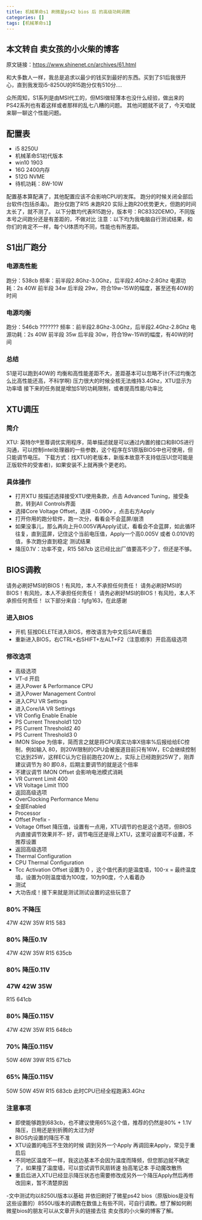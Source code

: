 ```yaml
---
title: 机械革命s1 刷微星ps42 bios 后 的高级功耗调教
categories: []
tags: [机械革命s1]
---
```


## 本文转自 卖女孩的小火柴的博客 
原文链接：https://www.shinenet.cn/archives/61.html

和大多数人一样，我总是追求以最少的钱买到最好的东西。买到了S1后我很开心，直到我发现i5-8250U的R15跑分仅有510分....

众所周知，S1系列是由MSI代工的，但MSI做轻薄本也没什么经验，做出来的PS42系列也有着这样或者那样的乱七八糟的问题。
其他问题就不说了，今天咱就来聊一聊这个性能问题。

## 配置表
- i5 8250U
- 机械革命S1初代版本
- win10 1903
- 16G 2400内存
- 512G NVME
- 待机功耗：8W-10W

配置基本算配满了，其他配置应该不会影响CPU的发挥。
跑分的时候关闭全部后台软件(包括杀毒)。
跑分仅跑了R15 未跑R20 实际上跑R20优势更大，但跑的时间太长了，就不测了。
以下分数均代表R15跑分，版本号：RC8332DEMO，不同版本号之间跑分还是有差距的，不做对比
注意：以下均为我电脑自行测试结果，和你们的肯定不一样，每个U体质均不同，性能也有所差距。

## S1出厂跑分
### 电源高性能
跑分：538cb
频率：前半段2.8Ghz-3.0Ghz，后半段2.4Ghz-2.8Ghz
电源功耗：2s 40W 前半段 34w 后半段 29w，符合19w-15W的幅度，甚至还有40W的时间
### 电源均衡
跑分：546cb ???????
频率：前半段2.8Ghz-3.0Ghz，后半段2.4Ghz-2.8Ghz
电源功耗：2s 40W 前半段 35w 后半段 30w，符合19w-15W的幅度，有40W的时间
### 总结
S1是可以跑到40W的
均衡和高性能差距不大，差距基本可以忽略不计(不过均衡怎么比高性能还高，不科学啊)
压力很大的时候全核无法维持3.4Ghz，XTU显示为功率墙
接下来的任务就是增加S1的功耗限制，或者提高性能/功率比
## XTU调压
### 简介
XTU: 英特尔®至尊调优实用程序，简单描述就是可以通过内置的接口和BIOS进行沟通，可以控制intel处理器的一些参数，这个程序在S1原版BIOS中也可使用，但只能调节电压。
下载方式：找XTU的老版本，新版本故意不支持低压U(您可能是正版软件的受害者)，如果安装不上就再换个更老的。

### 具体操作
- 打开XTU 按描述选择接受XTU使用条款，点击 Advanced Tuning，接受条款，转到All Controls界面
- 选择Core Voltage Offset，选择 -0.090v ，点击右方Apply
- 打开你用的跑分软件，跑一次分，看看会不会蓝屏/崩溃
- 如果没事儿，那么再向上升0.005V再Apply试试，看看会不会蓝屏，如此循环往复，直到蓝屏，记住这个当前电压值，Apply一个高0.005V 或者 0.010V的值，多次跑分直到稳定
测试结果
- 降压0.1V：功率不变，R15 587cb 这已经比出厂值要高不少了，但还是不够。

## BIOS调教
请务必刷好MSI的BIOS！有风险，本人不承担任何责任！
请务必刷好MSI的BIOS！有风险，本人不承担任何责任！
请务必刷好MSI的BIOS！有风险，本人不承担任何责任！
以下部分来自：fgfg163，在此感谢

### 进入BIOS
- 开机 狂按DELETE进入BIOS，修改语言为中文后SAVE重启
- 重新进入BIOS，右CTRL+右SHIFT+左ALT+F2（注意顺序）开启高级选项
### 修改选项
- 高级选项
- VT-d 开启
- 进入Power & Performance CPU
- 进入Power Management Control
- 进入CPU VR Settings
- 进入Core/IA VR Settings
- VR Config Enable Enable
- PS Current Threshold1 120
- PS Current Threshold2 40
- PS Current Threshold3 0
- IMON Slope 为倍率，简而言之就是将CPU真实功率X倍率%后报给给EC控制，例如输入 80，则20W限制的CPU会被报道目前只有16W，EC会继续控制它达到25W，这样EC认为它目前跑在20W上，实际上已经跑到25W了，刚弄建议调节为 80 即0.8，后期主要调节的就是这个倍率
- 不建议调节 IMON Offset 会影响电池模式消耗
- VR Current Limit 400
- VR Voltage Limit 1100
- 返回高级选项
- OverClocking Performance Menu
- 全部Enabled
- Processor
- Offset Prefix -
- Voltage Offset 降压值，设置有一点用，XTU调节的也是这个选项，但BIOS内直接调节效果并不- 好，调节电压还是得上XTU，这里可设置可不设置，不推荐设置
- 返回高级选项
- Thermal Configuration
- CPU Thermal Configuration
- Tcc Activation Offset 设置为 0 ，这个值代表的是温度墙，100-x = 最终温度墙，设置为0则温度墙为100度，10为90度，个人看着办
- 测试
- 大功告成！接下来就是测试测试设置的这些玩意了

### 80% 不降压
47W 42W 35W
R15 583

### 80% 降压0.1V
47W 42W 35W
R15 635cb

### 80% 降压0.11V
### 47W 42W 35W
R15 641cb

### 80% 降压0.115V
47W 42W 35W
R15 648cb

### 70% 降压0.115V
50W 46W 39W
R15 671cb

### 65% 降压0.115V
50W 50W 45W
R15 683cb
此时CPU已经全程跑满3.4Ghz


### 注意事项
- 即使能够跑到683cb，也不建议使用65%这个值，推荐的仍然是80% + 1.1V降压，日用还是别折腾的太过为好
- BIOS内设置的降压不准
- XTU设置的电压不生效的时候 调到另外一个Apply 再调回来Apply，常见于重启后
- 不同地区温度不一样，我这边基本不会因为温度而降频，但您那边就不确定了，如果撞了温度墙，可以尝试调节风扇转速 抬高笔记本 手动魔改散热
- 重启后进入XTU已经显示降压状态也需要修改成另外一个降压Apply然后再修改回来，暂不清楚原因


-文中测试均以8250U版本以基础  并依旧刷好了微星ps42  bios（原版bios是没有这些设置的）8550U版本的调教在数值上有些不同，可自行调教。想了解如何刷微星bios的朋友可以从文章开头的链接去往 卖女孩的小火柴的博客了解。